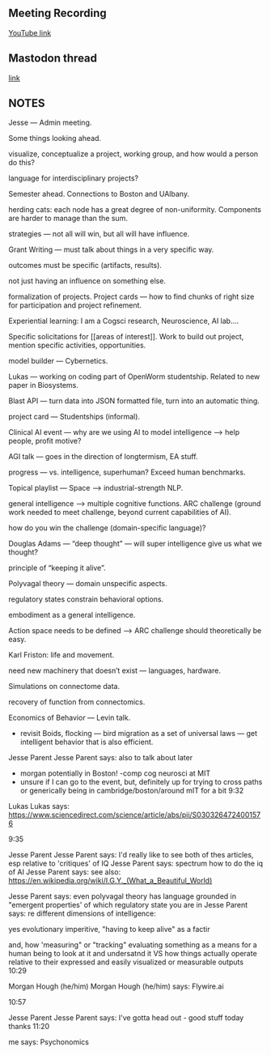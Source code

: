 ## Meeting Recording

[YouTube link](https://www.youtube.com/watch?v=6be3Eg15iGY&feature=youtu.be)

## Mastodon thread

[link](https://neuromatch.social/@OREL/112900610978775309)

## NOTES
Jesse — Admin meeting.

Some things looking ahead. 

visualize, conceptualize a project, working group, and how would a person do this?

language for interdisciplinary projects?


Semester ahead. Connections to Boston and UAlbany.

herding cats: each node has a great degree of non-uniformity. Components are harder to manage than the sum.

 strategies — not all will win, but all will have influence.


Grant Writing — must talk about things in a very specific way.

outcomes must be specific (artifacts, results). 

not just having an influence on something else.

formalization of projects. Project cards — how to find chunks of right size for participation and project refinement.


Experiential learning: I am a Cogsci research, Neuroscience, AI lab….


Specific solicitations for [[areas of interest]]. Work to build out project, mention specific activities, opportunities.

model builder — Cybernetics.


Lukas — working on coding part of OpenWorm studentship. Related to new paper in Biosystems.

 Blast API — turn data into JSON formatted file, turn into an automatic thing.

project card — Studentships (informal).


Clinical AI event — why are we using AI to model intelligence —> help people, profit motive?

AGI talk — goes in the direction of longtermism, EA stuff.

progress — vs. intelligence, superhuman? Exceed human benchmarks.


Topical playlist — Space —> industrial-strength NLP.

general intelligence —> multiple cognitive functions. ARC challenge (ground work needed to meet challenge, beyond current capabilities of AI).

how do you win the challenge (domain-specific language)?

Douglas Adams — “deep thought” — will super intelligence give us what we thought? 

principle of “keeping it alive”.


Polyvagal theory — domain unspecific aspects.

regulatory states constrain behavioral options.

embodiment as a general intelligence.


Action space needs to be defined —> ARC challenge should theoretically be easy.

Karl Friston: life and movement.

need new machinery that doesn’t exist — languages, hardware.


Simulations on connectome data.

recovery of function from connectomics.


Economics of Behavior — Levin talk.

* revisit Boids, flocking — bird migration as a set of universal laws — get intelligent behavior that is also efficient.

Jesse Parent
Jesse Parent says:
also to talk about later
- morgan potentially in Boston! 
-comp cog neurosci at MIT
- unsure if I can go to the event, but, definitely up for trying to cross paths or generically being in cambridge/boston/around mIT for a bit 
9:32

Lukas
Lukas says:
https://www.sciencedirect.com/science/article/abs/pii/S0303264724001576
 
9:35

Jesse Parent
Jesse Parent says:
I'd really like to see  both of thes articles, esp relative to 'critiques' of IQ 
Jesse Parent says:
spectrum how to do the iq of AI 
Jesse Parent says:
see also: 
https://en.wikipedia.org/wiki/I.G.Y._(What_a_Beautiful_World)
 
Jesse Parent says:
even polyvagal theory has language grounded in "emergent properties' of which regulatory state you are in 
Jesse Parent says:
re different dimensions of intelligence: 

yes evolutionary imperitive, "having to keep alive" as a factir

and, how 'measuring" or "tracking" evaluating something as a means for a human being to look at it and undersatnd it VS how things actually operate relative to their expressed and easily visualized or measurable outputs 
10:29

Morgan Hough (he/him)
Morgan Hough (he/him) says:
Flywire.ai
 
10:57

Jesse Parent
Jesse Parent says:
I've gotta head out - good stuff today thanks 
11:20

me says:
Psychonomics
